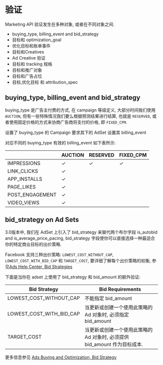 # 验证
Marketing API 验证发生在多种对象, 或者在不同对象之间.

- buying_type, billing_event and bid_strategy
- 目标和 optimization_goal
- 优化目标和账单事件
- 目标和Creatives
- Ad Creative 验证
- 目标和 tracking 规格
- 目标和推广对象
- 目标和广告占位
- 目标,优化目标 和 attribution_spec

## buying_type, billing_event and bid_strategy
buying_type 是广告主付费的方式, 在 campaign 等级定义, 大部分时间我们使用 `AUCTION`, 但有一些特殊情况我们要么根据预测结果进行结算, 也就是 `RESERVED`, 或者使用固定价格的方式来协商广告商将支付的价格, 即 `FIXED_CPM`.

设置了 buying_type 的 Campaign 要求其下的 AdSet 设置其 billing_event

对应不同的 buying_type 有效的 billing_event 如下表所示: 

 |                 | AUCTION | RESERVED | FIXED_CPM |
 | --------------- | ------- | -------- | --------- |
 | IMPRESSIONS     | ✓       | ✓        | ✓         |
 | LINK_CLICKS     | ✓       |          |           |
 | APP_INSTALLS    | ✓       |          |           |
 | PAGE_LIKES      | ✓       |          |           |
 | POST_ENGAGEMENT | ✓       |          |           |
 | VIDEO_VIEWS     | ✓       |          |           |

## bid_strategy on Ad Sets
3.0版本中, 我们在 AdSet 上引入了 bid_strategy 来替代两个布尔字段 is_autobid and is_average_price_pacing, bid_strategy 字段使你可以直接选择一种最适合你的特定商业目标的出价策略.

Facebook 支持三种出价策略: `LOWEST_COST_WITHOUT_CAP`, `LOWEST_COST_WITH_BID_CAP` 和 `TARGET_COST`, 要详细了解每个出价策略的权衡, 参见[Ads Help Center, Bid Strategies](https://www.facebook.com/business/help/1619591734742116)

下面是当你在 adset 上使用了 bid_strategy 和 bid_amount 的额外验证:

| Bid Strategy | Bid Requirements |
| ------------ | ---------------- |
| LOWEST_COST_WITHOUT_CAP | 不能指定 bid_amount |
| LOWEST_COST_WITH_BID_CAP | 当更新或创建一个使用此策略的Ad 对象时, 必须指定 bid_amount |
| TARGET_COST | 当更新或创建一个使用此策略的Ad 对象时, 必须提供 bid_amount 作为目标成本.  |

更多信息参见 [Ads Buying and Optimization, Bid Strategy](https://developers.facebook.com/docs/marketing-api/bidding-and-optimization#auto)


